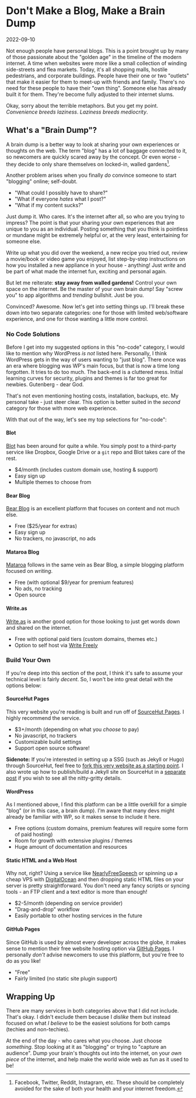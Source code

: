 # Don't Make a Blog, Make a Brain Dump

2022-09-10

Not enough people have personal blogs. This is a point brought up by many of those passionate about the "golden age" in the timeline of the modern internet. A time when websites were more like a small collection of winding side-streets and flea markets. Today, it's all shopping malls, hostile pedestrians, and corporate buildings. People have their one or two "outlets" that make it easier for them to meet-up with friends and family. There's no need for these people to have their "own thing". Someone else has already built it for them. They're become fully adjusted to their internet slums.

Okay, sorry about the terrible metaphors. But you get my point. *Convenience breeds laziness*. *Laziness breeds mediocrity*.

## What's a "Brain Dump"?

A brain dump is a better way to look at sharing your own experiences or thoughts on the web. The term "blog" has a lot of baggage connected to it, so newcomers are quickly scared away by the concept. Or even worse - they decide to only share themselves on locked-in, walled gardens[^1].

Another problem arises when you finally *do* convince someone to start "blogging" online; self-doubt.

- "What could I possibly have to share?"
- "What if everyone *hates* what I post?"
- "What if my content sucks?"

Just dump it. Who cares. It's the internet after all, so who are you trying to impress? The point is that your sharing your own experiences that are unique to you as an individual. Posting something that you think is pointless or mundane might be extremely helpful or, at the very least, entertaining for someone else.

Write up what you did over the weekend, a new recipe you tried out, review a movie/book or video game you enjoyed, list step-by-step instructions on how you installed a new appliance in your house - anything! Just *write* and be part of what made the internet fun, exciting and personal again.

But let me reiterate: **stay away from walled gardens!** Control your own space on the internet. Be the master of your own brain dump! Say "screw you" to app algorithms and *trending* bullshit. Just be you.

Convinced? Awesome. Now let's get into setting things up. I'll break these down into two separate categories: one for those with limited web/software experience, and one for those wanting a little more control.

### No Code Solutions

Before I get into my suggested options in this "no-code" category, I would like to mention why WordPress *is not* listed here. Personally, I think WordPress gets in the way of users wanting to "just blog". There once was an era where blogging was WP's main focus, but that is now a time long forgotten. It tries to do too much. The back-end is a cluttered mess. Initial learning curves for security, plugins and themes is far too great for newbies. Gutenberg - dear God.

That's not even mentioning hosting costs, installation, backups, etc. My personal take - just steer clear. This option is better suited in the *second* category for those with more web experience.

With that out of the way, let's see my top selections for "no-code":

#### Blot

[Blot](https://blot.im/) has been around for quite a while. You simply post to a third-party service like Dropbox, Google Drive or a `git` repo and Blot takes care of the rest.

- $4/month (includes custom domain use, hosting & support)
- Easy sign up
- Multiple themes to choose from

#### Bear Blog

[Bear Blog](https://bearblog.dev/) is an excellent platform that focuses on content and not much else.

- Free ($25/year for extras)
- Easy sign up
- No trackers, no javascript, no ads

#### Mataroa Blog

[Mataroa](https://mataroa.blog/) follows in the same vein as Bear Blog, a simple blogging platform focused on *writing*.

- Free (with optional $9/year for premium features)
- No ads, no tracking
- Open source

#### Write.as

[Write.as](https://write.as/) is another good option for those looking to just get words down and shared on the internet.

- Free with optional paid tiers (custom domains, themes etc.)
- Option to self host via [Write Freely](https://writefreely.org/)

### Build Your Own

If you're deep into this section of the post, I think it's safe to assume your technical level is fairly *decent*. So, I won't be into great detail with the options below:

#### SourceHut Pages

This very website you're reading is built and run off of [SourceHut Pages](https://srht.site/). I highly recommend the service.

- $3+/month (depending on what you *choose* to pay)
- No javascript, no trackers
- Customizable build settings
- Support open source software!

**Sidenote:** If you're interested in setting up a SSG (such as Jekyll or Hugo) through SourceHut, feel free to [fork this very website as a starting point](https://git.sr.ht/~bt/bt.ht). I also wrote up how to publish/build a Jekyll site on SourceHut in a [separate post](/srht) if you wish to see all the nitty-gritty details.

#### WordPress

As I mentioned above, I find this platform can be a little overkill for a simple "blog" (or in this case, a brain dump). I'm aware that many devs might already be familiar with WP, so it makes sense to include it here.

- Free options (custom domains, premium features will require some form of paid hosting)
- Room for growth with extensive plugins / themes
- Huge amount of documentation and resources

#### Static HTML and a Web Host

Why not, right? Using a service like [NearlyFreeSpeech](https://www.nearlyfreespeech.net/) or spinning up a cheap VPS with [DigitalOcean](https://www.digitalocean.com/) and then dropping static HTML files on your server is pretty straightforward. You don't need any fancy scripts or syncing tools - an FTP client and a text editor is more than enough!

- $2-5/month (depending on service provider)
- "Drag-and-drop" workflow
- Easily portable to other hosting services in the future

#### GitHub Pages

Since GitHub is used by almost every developer across the globe, it makes sense to mention their free website hosting option via [GitHub Pages](https://pages.github.com/). I personally *don't* advise newcomers to use this platform, but you're free to do as you like!

- "Free"
- Fairly limited (no static site plugin support)

## Wrapping Up

There are many services in both categories above that I did not include. That's okay. I didn't exclude them because I *dislike* them but instead focused on what *I believe* to be the easiest solutions for both camps (techies and non-techies).

At the end of the day - who cares what you choose. Just choose *something*. Stop looking at it as "blogging" or trying to "capture an audience". Dump your brain's thoughts out into the internet, on your *own piece* of the internet, and help make the world wide web as fun as it used to be!

[^1]: Facebook, Twitter, Reddit, Instagram, etc. These should be completely avoided for the sake of both your health and your internet freedom.